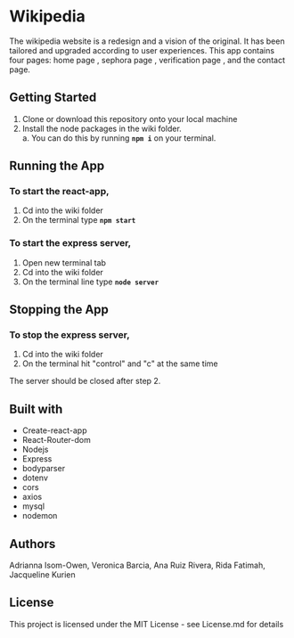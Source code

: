 # Wikipedia

The wikipedia website is a redesign and a  vision of the original. It has been tailored and upgraded according to user experiences. This app contains four pages: home page , sephora page , verification page , and the contact page.

## Getting Started

1. Clone or download this repository onto your local machine
2. Install the node packages in the wiki folder. <br />
 a. You can do this by running **`npm i`** on your terminal.
 
## Running the App 

### To start the react-app, 
1. Cd into the wiki folder
2. On the terminal type **`npm start`**

### To start the express server,
1. Open new terminal tab
2. Cd into the wiki folder
3. On the terminal line type **`node server`**

## Stopping the App 

### To stop the express server,
1. Cd into the wiki folder
2. On the terminal hit "control" and "c" at the same time

The server should be closed after step 2.


## Built with 

- Create-react-app
- React-Router-dom
- Nodejs
- Express
- bodyparser
- dotenv
- cors
- axios
- mysql
- nodemon


## Authors



Adrianna Isom-Owen, Veronica Barcia, Ana Ruiz Rivera, Rida Fatimah, Jacqueline Kurien



## License 


This project is licensed under the MIT License - see License.md for details

